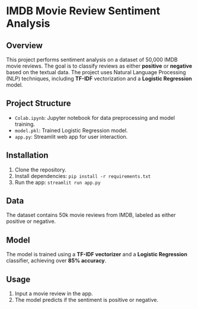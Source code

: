 # IMDB Movie Review Sentiment Analysis

## Overview
This project performs sentiment analysis on a dataset of 50,000 IMDB movie reviews. The goal is to classify reviews as either **positive** or **negative** based on the textual data. The project uses Natural Language Processing (NLP) techniques, including **TF-IDF** vectorization and a **Logistic Regression** model.

## Project Structure
- `Colab.ipynb`: Jupyter notebook for data preprocessing and model training.
- `model.pkl`: Trained Logistic Regression model.
- `app.py`: Streamlit web app for user interaction.

## Installation
1. Clone the repository.
2. Install dependencies: `pip install -r requirements.txt`
3. Run the app: `streamlit run app.py`

## Data
The dataset contains 50k movie reviews from IMDB, labeled as either positive or negative.

## Model
The model is trained using a **TF-IDF vectorizer** and a **Logistic Regression** classifier, achieving over **85% accuracy**.

## Usage
1. Input a movie review in the app.
2. The model predicts if the sentiment is positive or negative.
